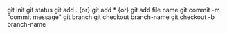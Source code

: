 git init
git status
git add . {or} git add * {or} git add file name
git commit -m "commit message"
git branch
git checkout branch-name
git checkout -b branch-name
